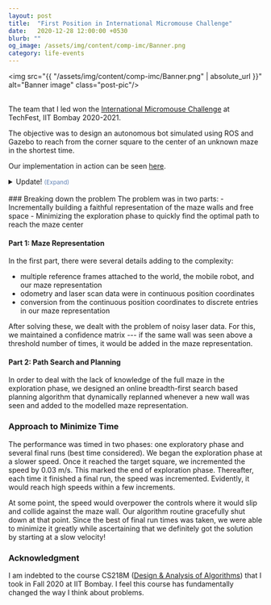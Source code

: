 ```yaml
---
layout: post
title:  "First Position in International Micromouse Challenge"
date:   2020-12-28 12:00:00 +0530
blurb: ""
og_image: /assets/img/content/comp-imc/Banner.png
category: life-events
---
```


<img src="{{ "/assets/img/content/comp-imc/Banner.png" | absolute_url }}" alt="Banner image" class="post-pic"/>
<br />
<br />

The team that I led won the [International Micromouse Challenge](https://dare2compete.com/competition/micromouse-challenge-techfest-iit-bombay-indian-institute-of-technology-iit-bombay-133853) at TechFest, IIT Bombay 2020-2021.

The objective was to design an autonomous bot simulated using ROS and Gazebo to reach from the corner square to the center of an unknown maze in the shortest time.

Our implementation in action can be seen [here](https://youtu.be/PcbNQ-tVwQw).

<details>
  <summary>Update! <small style="color: #6082B6;">(Expand)</small></summary>
  Our repository is now public <a href="https://github.com/trunc8/international-micromouse-techfest2020">here</a>. All elements for the simulation are self-contained.
</details>

<br/>
### Breaking down the problem
The problem was in two parts:
- Incrementally building a faithful representation of the maze walls and free space
- Minimizing the exploration phase to quickly find the optimal path to reach the maze center

#### Part 1: Maze Representation
In the first part, there were several details adding to the complexity:
- multiple reference frames attached to the world, the mobile robot, and our maze representation
- odometry and laser scan data were in continuous position coordinates
- conversion from the continuous position coordinates to discrete entries in our maze representation

After solving these, we dealt with the problem of noisy laser data. For this, we maintained a confidence matrix --- if the same wall was seen above a threshold number of times, it would be added in the maze representation.

#### Part 2: Path Search and Planning
In order to deal with the lack of knowledge of the full maze in the exploration phase, we designed an online breadth-first search based planning algorithm that dynamically replanned whenever a new wall was seen and added to the modelled maze representation.

### Approach to Minimize Time
The performance was timed in two phases: one exploratory phase and several final runs (best time considered). We began the exploration phase at a slower speed. Once it reached the target square, we incremented the speed by 0.03 m/s. This marked the end of exploration phase. Thereafter, each time it finished a final run, the speed was incremented. Evidently, it would reach high speeds within a few increments.

At some point, the speed would overpower the controls where it would slip and collide against the maze wall. Our algorithm routine gracefully shut down at that point. Since the best of final run times was taken, we were able to minimize it greatly while ascertaining that we definitely got the solution by starting at a slow velocity!

### Acknowledgment
I am indebted to the course CS218M ([Design & Analysis of Algorithms](https://dampeeiitb.wordpress.com/cs-218-design-and-analysis-of-algorithms/)) that I took in Fall 2020 at IIT Bombay. I feel this course has fundamentally changed the way I think about problems.
